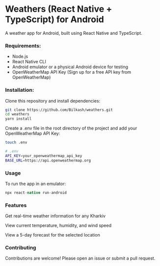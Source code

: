 # Weathers (React Native + TypeScript) for Android #
A weather app for Android, built using React Native and TypeScript.

### Requirements: ###
* Node.js
* React Native CLI
* Android emulator or a physical Android device for testing
* OpenWeatherMap API Key (Sign up for a free API key from OpenWeatherMap)

### Installation: ###
Clone this repository and install dependencies:

```bash
git clone https://github.com/Bilkash/weathers.git
cd weathers
yarn install
```
Create a .env file in the root directory of the project and add your OpenWeatherMap API Key:

```bash
touch .env
```

```bash
# .env
API_KEY=your_openweathermap_api_key
BASE_URL=https://api.openweathermap.org
```

### Usage ###
To run the app in an emulator:

```java
npx react-native run-android
```

### Features ###
Get real-time weather information for any Kharkiv

View current temperature, humidity, and wind speed

View a 5-day forecast for the selected location

### Contributing ###
Contributions are welcome! Please open an issue or submit a pull request.
